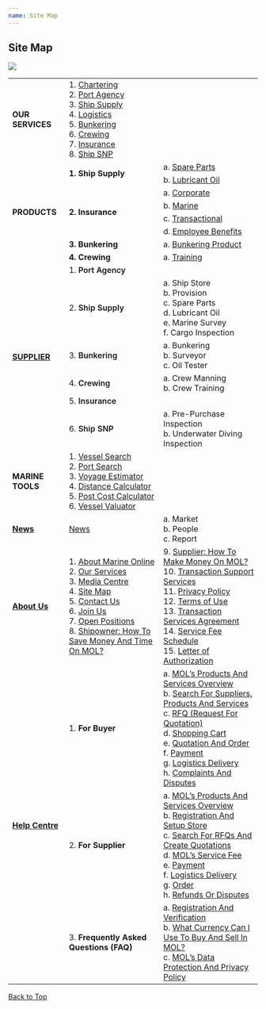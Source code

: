 ```yaml
---
name: Site Map
---
```


## Site Map

![](https://bwec-file.oss-cn-hongkong.aliyuncs.com/cms/sitemap.jpg)

<table>
  <tr>
    <td><b>OUR SERVICES</b></td>
    <td>1. <a href="https://www.emarineonline.com/#/service-info/chartering">Chartering</a><br>2. <a href="https://www.emarineonline.com/#/service-info/port-agency">Port Agency</a><br>3. <a href="https://www.emarineonline.com/#/service-info/ship-supply">Ship Supply</a><br>4. <a href="https://www.emarineonline.com/#/service-info/logistics">Logistics</a><br>5. <a href="https://www.emarineonline.com/#/service-info/bunkering">Bunkering</a><br>6. <a href="https://www.emarineonline.com/#/service-info/crewing">Crewing</a><br>7. <a href="https://www.emarineonline.com/#/service-info/insurance">Insurance</a><br>8. <a href="https://www.emarineonline.com/#/service-info/ship-snp">Ship SNP</a></td>
    <td></td>
  </tr>
  <tr>
    <td rowspan="8"><b>PRODUCTS</b></td>
    <td rowspan="2"><b>1. Ship Supply</b></td>
    <td>a. <a href="https://www.emarineonline.com/#/product/search?cateId=220388697768460300&catePid=220387843036413964&cateGid=220385573683068940">Spare Parts</a><br></td>
  </tr>
  <tr>
    <td>b. <a href="https://www.emarineonline.com/#/product/search?cateId=220388697768460300&catePid=220387843036413964&cateGid=220385573683068940">Lubricant Oil</a></td>
  </tr>
  <tr>
    <td rowspan="4"><b>2. Insurance</b></td>
    <td>a. <a href="https://www.emarineonline.com/#/product/search?cateId=220388697768460300&catePid=220387843036413964&cateGid=220385573683068940">Corporate</a><br></td>
  </tr>
  <tr>
    <td>b. <a href="https://www.emarineonline.com/#/product/search?cateId=220388697768460300&catePid=220387843036413964&cateGid=220385573683068940">Marine</a></td>
  </tr>
  <tr>
    <td>c. <a href="https://www.emarineonline.com/#/product/search?cateId=220388697768460300&catePid=220387843036413964&cateGid=220385573683068940">Transactional</a></td>
  </tr>
  <tr>
    <td>d. <a href="https://www.emarineonline.com/#/product/search?cateId=220388697768460300&catePid=220387843036413964&cateGid=220385573683068940">Employee Benefits</a></td>
  </tr>
  <tr>
    <td><b>3. Bunkering</b></td>
    <td>a. <a href="https://www.emarineonline.com/#/product/search?cateId=220388697768460300&catePid=220387843036413964&cateGid=220385573683068940">Bunkering Product</a></td>
  </tr>
  <tr>
    <td><b>4. Crewing</b></td>
    <td>a. <a href="https://www.emarineonline.com/#/product/search?cateId=220388697768460300&catePid=220387843036413964&cateGid=220385573683068940">Training</a></td>
  </tr>
  <tr>
    <td rowspan="6"><a href="https://www.emarineonline.com/#/company/search?bizType=manning_agency&category=CWMAN&country=PHL"><b>SUPPLIER</b></a></td>
    <td>1. <span style="font-weight:600">Port Agency</span></td>
    <td></td>
  </tr>
  <tr>
    <td>2. <span style="font-weight:600">Ship Supply</span></td>
    <td>a. Ship Store<br>b. Provision<br>c. Spare Parts<br>d. Lubricant Oil<br>e. Marine Survey<br>f. Cargo Inspection</td>
  </tr>
  <tr>
    <td>3. <span style="font-weight:600">Bunkering</span></td>
    <td>a. Bunkering<br>b. Surveyor<br>c. Oil Tester</td>
  </tr>
  <tr>
    <td>4. <span style="font-weight:600">Crewing</span></td>
    <td>a. Crew Manning<br>b. Crew Training</td>
  </tr>
  <tr>
    <td>5. <span style="font-weight:600">Insurance</span></td>
    <td></td>
  </tr>
  <tr>
    <td>6. <span style="font-weight:600">Ship SNP</span></td>
    <td>a. Pre-Purchase Inspection<br>b. Underwater Diving Inspection</td>
  </tr>
  <tr>
    <td><b>MARINE TOOLS</b></td>
    <td>1. <a href="https://www.emarineonline.com/#/tools/vessel-search">Vessel Search</a><br>2. <a href="https://www.emarineonline.com/#/tools/port-search">Port Search</a><br>3. <a href="https://www.emarineonline.com/#/tools/voyage-estimator">Voyage Estimator</a><br>4. <a href="https://www.emarineonline.com/#/tools/distance-calculator">Distance Calculator</a><br>5. <a href="https://www.emarineonline.com/#/tools/port-cost-calculator">Post Cost Calculator</a><br>6. <a href="https://www.emarineonline.com/#/tools/vessel-valuator">Vessel Valuator</a></td>
    <td></td>
  </tr>
  <tr>
    <td><b><a href="https://www.emarineonline.com/#/news">News</a></b></td>
    <td><a href="https://www.emarineonline.com/#/news">News</a></td>
    <td>a. Market<br>b. People<br>c. Report</td>
  </tr>
  <tr>
    <td><b><a href="https://aboutus.emarineonline.com/docs/knowus/aboutus">About Us</a></b></td>
    <td>1. <a href="https://aboutus.emarineonline.com/docs/knowus/aboutus">About Marine Online</a><br>2. <a href="https://aboutus.emarineonline.com/docs/knowus/ourservices">Our Services</a><br>3. <a href="https://aboutus.emarineonline.com/docs/knowus/mediacentre">Media Centre</a><br>4. <a href="https://aboutus.emarineonline.com/docs/knowus/sitemap">Site Map</a><br>5. <a href="https://aboutus.emarineonline.com/docs/connect/contactus">Contact Us</a><br>6. <a href="https://aboutus.emarineonline.com/docs/connect/joinus">Join Us</a><br>7. <a href="https://aboutus.emarineonline.com/docs/connect/job">Open Positions</a><br>8. <a href="https://aboutus.emarineonline.com/docs/business/business_shipowner">Shipowner: How To Save Money And Time On MOL?</a><br></td>
    <td>9. <a href="https://aboutus.emarineonline.com/docs/business/business_supplier">Supplier: How To Make Money On MOL?</a><br>10. <a href="https://aboutus.emarineonline.com/docs/business/business_support">Transaction Support Services</a><br>11. <a href="https://aboutus.emarineonline.com/docs/terms/policy">Privacy Policy</a><br>12. <a href="https://aboutus.emarineonline.com/docs/terms/tnc">Terms of Use</a><br>13. <a href="https://aboutus.emarineonline.com/docs/terms/agreement">Transaction Services Agreement </a><br>14. <a href="https://aboutus.emarineonline.com/docs/terms/fee">Service Fee Schedule</a><br>15. <a href="https://aboutus.emarineonline.com/docs/terms/loa">Letter of Authorization</a><br></td>
  </tr>
  <tr>
    <td rowspan="3"><b><a href="https://docs.emarineonline.com/docs">Help Centre</a></b></td>
    <td>1. <span style="font-weight:bold">For Buyer</span></td>
    <td>a. <a href="https://docs.emarineonline.com/docs/buyer/mol_prod_ser_overview">MOL’s Products And Services Overview</a><br>b. <a href="https://docs.emarineonline.com/docs/buyer/search_sup_prod_ser">Search For Suppliers, Products And Services</a><br>c. <a href="https://docs.emarineonline.com/docs/buyer/rfq">RFQ (Request For Quotation)</a><br>d. <a href="https://docs.emarineonline.com/docs/buyer/shopping_cart">Shopping Cart</a><br>e. <a href="https://docs.emarineonline.com/docs/buyer/quotation_and_order">Quotation And Order</a><br>f. <a href="https://docs.emarineonline.com/docs/buyer/payment">Payment</a><br>g. <a href="https://docs.emarineonline.com/docs/buyer/logistics_delivery">Logistics Delivery</a><br>h. <a href="https://docs.emarineonline.com/docs/buyer/complaints_and_disputes">Complaints And Disputes</a></td>
  </tr>
  <tr>
    <td>2. <span style="font-weight:bold">For Supplier</span></td>
    <td>a. <a href="https://docs.emarineonline.com/docs/supplier/mol_prod_ser_overview">MOL’s Products And Services Overview</a><br>b. <a href="https://docs.emarineonline.com/docs/supplier/register_setup_store">Registration And Setup Store</a><br>c. <a href="https://docs.emarineonline.com/docs/supplier/search_rfqs_create_quotations">Search For RFQs And Create Quotations</a><br>d. <a href="https://docs.emarineonline.com/docs/supplier/mol_service_fee">MOL’s Service Fee</a><br>e. <a href="https://docs.emarineonline.com/docs/supplier/payment">Payment</a><br>f. <a href="https://docs.emarineonline.com/docs/supplier/logistics_delivery">Logistics Delivery</a><br>g. <a href="https://docs.emarineonline.com/docs/supplier/order">Order</a><br>h. <a href="https://docs.emarineonline.com/docs/supplier/refunds_disputes">Refunds Or Disputes</a></td>
  </tr>
  <tr>
    <td>3. <span style="font-weight:bold">Frequently Asked Questions (FAQ)</span></td>
    <td>a. <a href="https://docs.emarineonline.com/docs/faq/reg_verify">Registration And Verification</a><br>b. <a href="https://docs.emarineonline.com/docs/faq/currency_mol">What Currency Can I Use To Buy And Sell In MOL?</a><br>c. <a href="https://docs.emarineonline.com/docs/faq/mol_data_protection_privacy">MOL’s Data Protection And Privacy Policy</a></td>
  </tr>
</table>

  [Back to Top](sitemap#)
